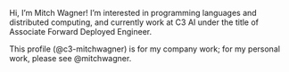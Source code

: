 Hi, I’m Mitch Wagner! I’m interested in programming languages and distributed computing, 
and currently work at C3 AI under the title of Associate Forward Deployed Engineer.

This profile (@c3-mitchwagner) is for my company work; for my personal work, please
see @mitchwagner.

